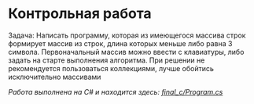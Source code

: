# Контрольная работа

Задача: Написать программу, которая из имеющегося массива строк формирует массив из строк, длина которых меньше либо равна 3 символа. Первоначальный массив можно ввести с клавиатуры, либо задать на старте выполнения алгоритма. При решении не рекомендуется пользоваться коллекциями, лучше обойтись исключительно массивами

*Работа выполнена на C# и находится здесь:  [final_c/Program.cs](https://github.com/clewgo/C_hello_console/blob/main/final_c/Program.cs)*